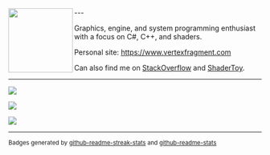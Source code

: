 <img src="https://media.githubusercontent.com/media/ssell/ssell/main/media/ShaderBallTransparent.png" width="128" height="128" align="left"/>
---

Graphics, engine, and system programming enthusiast with a focus on C#, C++, and shaders. 

Personal site: https://www.vertexfragment.com

Can also find me on [StackOverflow](http://stackoverflow.com/users/735425/ssell) and [ShaderToy](https://www.shadertoy.com/user/ssell).

---


![](https://github-readme-streak-stats.herokuapp.com/?user=ssell&theme=vue)

![](https://github-readme-stats.vercel.app/api?username=ssell&count_private=true&theme=vue&show_icons=true&include_all_commits=true)

![](https://github-readme-stats.vercel.app/api/top-langs/?username=ssell&count_private=true&theme=vue&show_icons=true&layout=compact&langs_count=5&hide=HTML,Python)

---

<sup>Badges generated by [github-readme-streak-stats](https://github.com/DenverCoder1/github-readme-streak-stats) and [github-readme-stats](https://github.com/anuraghazra/github-readme-stats)</sup>